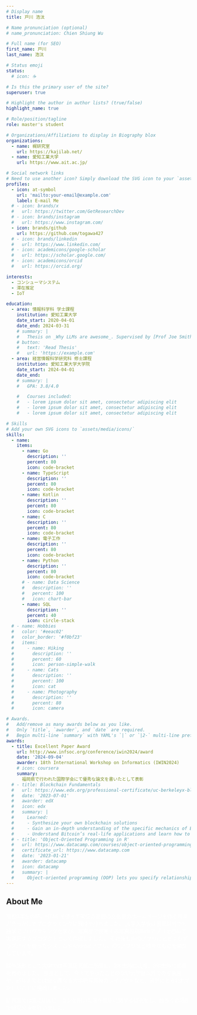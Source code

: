 ```yaml
---
# Display name
title: 戸川 浩汰

# Name pronunciation (optional)
# name_pronunciation: Chien Shiung Wu

# Full name (for SEO)
first_name: 戸川
last_name: 浩汰

# Status emoji
status:
  # icon: ☕️

# Is this the primary user of the site?
superuser: true

# Highlight the author in author lists? (true/false)
highlight_name: true

# Role/position/tagline
role: master's student

# Organizations/Affiliations to display in Biography blox
organizations:
  - name: 梶研究室
    url: https://kajilab.net/
  - name: 愛知工業大学
    url: https://www.ait.ac.jp/

# Social network links
# Need to use another icon? Simply download the SVG icon to your `assets/media/icons/` folder.
profiles:
  - icon: at-symbol
    url: 'mailto:your-email@example.com'
    label: E-mail Me
  # - icon: brands/x
  #   url: https://twitter.com/GetResearchDev
  # - icon: brands/instagram
  #   url: https://www.instagram.com/
  - icon: brands/github
    url: https://github.com/togawa427
  # - icon: brands/linkedin
  #   url: https://www.linkedin.com/
  # - icon: academicons/google-scholar
  #   url: https://scholar.google.com/
  # - icon: academicons/orcid
  #   url: https://orcid.org/

interests:
  - コンシューマシステム
  - 滞在推定
  - IoT

education:
  - area: 情報科学科 学士課程
    institution: 愛知工業大学
    date_start: 2020-04-01
    date_end: 2024-03-31
    # summary: |
    #   Thesis on _Why LLMs are awesome_. Supervised by [Prof Joe Smith](https://example.com). Presented papers at 5 IEEE conferences with the contributions being published in 2 Springer journals.
    # button:
    #   text: 'Read Thesis'
    #   url: 'https://example.com'
  - area: 経営情報科学研究科 修士課程
    institution: 愛知工業大学大学院
    date_start: 2024-04-01
    date_end: 
    # summary: |
    #   GPA: 3.8/4.0

    #   Courses included:
    #   - lorem ipsum dolor sit amet, consectetur adipiscing elit
    #   - lorem ipsum dolor sit amet, consectetur adipiscing elit
    #   - lorem ipsum dolor sit amet, consectetur adipiscing elit

# Skills
# Add your own SVG icons to `assets/media/icons/`
skills:
  - name:  
    items:
      - name: Go
        description: ''
        percent: 80
        icon: code-bracket
      - name: TypeScript
        description: ''
        percent: 80
        icon: code-bracket
      - name: Kotlin
        description: ''
        percent: 80
        icon: code-bracket
      - name: C
        description: ''
        percent: 80
        icon: code-bracket
      - name: 電子工作
        description: ''
        percent: 80
        icon: code-bracket
      - name: Python
        description: ''
        percent: 80
        icon: code-bracket
      # - name: Data Science
      #   description: ''
      #   percent: 100
      #   icon: chart-bar
      - name: SQL
        description: ''
        percent: 40
        icon: circle-stack
  # - name: Hobbies
  #   color: '#eeac02'
  #   color_border: '#f0bf23'
  #   items:
  #     - name: Hiking
  #       description: ''
  #       percent: 60
  #       icon: person-simple-walk
  #     - name: Cats
  #       description: ''
  #       percent: 100
  #       icon: cat
  #     - name: Photography
  #       description: ''
  #       percent: 80
  #       icon: camera

# Awards.
#   Add/remove as many awards below as you like.
#   Only `title`, `awarder`, and `date` are required.
#   Begin multi-line `summary` with YAML's `|` or `|2-` multi-line prefix and indent 2 spaces below.
awards:
  - title: Excellent Paper Award
    url: http://www.infsoc.org/conference/iwin2024/award
    date: '2024-09-04'
    awarder: 18th International Workshop on Informatics (IWIN2024)
    # icon: coursera
    summary:
      福岡県で行われた国際学会にて優秀な論文を書いたとして表彰
  # - title: Blockchain Fundamentals
  #   url: https://www.edx.org/professional-certificate/uc-berkeleyx-blockchain-fundamentals
  #   date: '2023-07-01'
  #   awarder: edX
  #   icon: edx
  #   summary: |
  #     Learned:
  #     - Synthesize your own blockchain solutions
  #     - Gain an in-depth understanding of the specific mechanics of Bitcoin
  #     - Understand Bitcoin’s real-life applications and learn how to attack and destroy Bitcoin, Ethereum, smart contracts and Dapps, and alternatives to Bitcoin’s Proof-of-Work consensus algorithm
  # - title: 'Object-Oriented Programming in R'
  #   url: https://www.datacamp.com/courses/object-oriented-programming-with-s3-and-r6-in-r
  #   certificate_url: https://www.datacamp.com
  #   date: '2023-01-21'
  #   awarder: datacamp
  #   icon: datacamp
  #   summary: |
  #     Object-oriented programming (OOP) lets you specify relationships between functions and the objects that they can act on, helping you manage complexity in your code. This is an intermediate level course, providing an introduction to OOP, using the S3 and R6 systems. S3 is a great day-to-day R programming tool that simplifies some of the functions that you write. R6 is especially useful for industry-specific analyses, working with web APIs, and building GUIs.
---
```


## About Me
<span style="color:white">
高校3年生の時、HTMLを使って架空の高校の文化祭のホームページを作る授業がきっかけでプログラミングに興味を持ちました。 大学入学後は授業以外でも独学でプログラミングを学び、写真部で使用する写真投稿Webアプリを初めて実運用するプロダクトとして作成しました。 それ後もWebアプリにとどまらずラズパイを使ったシステムやAndroidアプリ、iOSアプリなど様々なものを開発しています。

課外活動として大学では写真研究部に所属し、2年生時に広報、3年生時に部長を務めました。 部長として、今までやったことのない大学祭以外での写真展や、前年までとは全く異なる大学祭写真展のレイアウトなど、前例にとらわれず新しいことに挑戦しました。

研究室では主にBLEビーコンを用いた滞在推定に関する研究をし、数多くの場所で研究発表を行いました。
</span>
